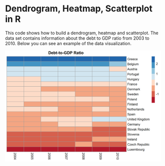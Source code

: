 # Dendrogram, Heatmap, Scatterplot in R
This code shows how to build a dendrogram, heatmap and scatterplot.
The data set contains information about the debt to GDP ratio from 2003 to 2010. 
Below you can see an example of the data visualization.

![heatmap](images/heatmap.png)
